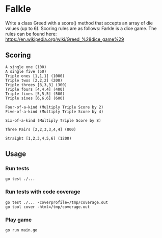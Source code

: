 # Falkle

Write a class Greed with a score() method that accepts an array of die values (up to 6). Scoring rules are as follows:
Farkle is a dice game. The rules can be found here: https://en.wikipedia.org/wiki/Greed_%28dice_game%29

## Scoring

    A single one (100)
    A single five (50)
    Triple ones [1,1,1] (1000)
    Triple twos [2,2,2] (200)
    Triple threes [3,3,3] (300)
    Triple fours [4,4,4] (400)
    Triple fives [5,5,5] (500)
    Triple sixes [6,6,6] (600)

    Four-of-a-kind (Multiply Triple Score by 2)
    Five-of-a-kind (Multiply Triple Score by 4)

    Six-of-a-kind (Multiply Triple Score by 8)

    Three Pairs [2,2,3,3,4,4] (800)

    Straight [1,2,3,4,5,6] (1200)

## Usage

### Run tests

	go test ./...

### Run tests with code coverage

	go test ./... -coverprofile=/tmp/coverage.out
	go tool cover -html=/tmp/coverage.out

### Play game

	go run main.go
